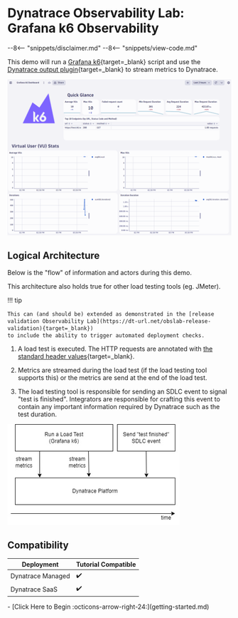 # Dynatrace Observability Lab: Grafana k6 Observability

--8<-- "snippets/disclaimer.md"
--8<-- "snippets/view-code.md"

This demo will run a [Grafana k6](https://k6.io){target=_blank} script and use the [Dynatrace output plugin](https://www.dynatrace.com/hub/detail/grafana-k6){target=_blank} to stream metrics to Dynatrace.

![Dynatrace k6 dashboard](images/k6-dashboard.png)

## Logical Architecture

Below is the "flow" of information and actors during this demo.

This architecture also holds true for other load testing tools (eg. JMeter).

!!! tip

    This can (and should be) extended as demonstrated in the [release validation Observability Lab](https://dt-url.net/obslab-release-validation){target=_blank})
    to include the ability to trigger automated deployment checks.


1. A load test is executed.
The HTTP requests are annotated with [the standard header values](https://docs.dynatrace.com/docs/platform-modules/automations/cloud-automation/test-automation#tag-tests-with-http-headers){target=_blank}.

1. Metrics are streamed during the load test (if the load testing tool supports this)
or the metrics are send at the end of the load test.

1. The load testing tool is responsible for sending an SDLC event to signal "test is finished".
Integrators are responsible for crafting this event to contain any important information required by Dynatrace
such as the test duration.

![Logical Architecture](images/load-test-integration-flow.jpg)

## Compatibility

| Deployment         | Tutorial Compatible |
|--------------------|---------------------|
| Dynatrace Managed  | ✔️                 |
| Dynatrace SaaS     | ✔️                 |

<div class="grid cards" markdown>
- [Click Here to Begin :octicons-arrow-right-24:](getting-started.md)
</div>